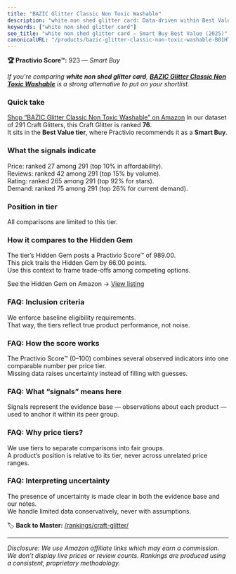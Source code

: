 ```yaml
---
title: "BAZIC Glitter Classic Non Toxic Washable"
description: "white non shed glitter card: Data-driven within Best Value ranking using the Practivio Score™. Positioned by quality, value, demand, findability, momentum."
keywords: ["white non shed glitter card"]
seo_title: "white non shed glitter card — Smart Buy Best Value (2025)"
canonicalURL: "/products/bazic-glitter-classic-non-toxic-washable-B01HTYG3LE/"
---
```


**🏆 Practivio Score™:** 923 — _Smart Buy_


*If you're comparing **white non shed glitter card**, **[BAZIC Glitter Classic Non Toxic Washable](https://www.amazon.com/dp/B01HTYG3LE?tag=practivio-20)** is a strong alternative to put on your shortlist.*
### Quick take
[Shop “BAZIC Glitter Classic Non Toxic Washable” on Amazon](https://www.amazon.com/dp/B01HTYG3LE?tag=practivio-20)
In our dataset of 291 Craft Glitters, this Craft Glitter is ranked **76**.  
It sits in the **Best Value tier**, where Practivio recommends it as a **Smart Buy**.

### What the signals indicate
Price: ranked 27 among 291 (top 10% in affordability).  
Reviews: ranked 42 among 291 (top 15% by volume).  
Rating: ranked 265 among 291 (top 92% for stars).  
Demand: ranked 75 among 291 (top 26% for current demand).

### Position in tier
All comparisons are limited to this tier.

### How it compares to the Hidden Gem
The tier’s Hidden Gem posts a Practivio Score™ of 989.00.  
This pick trails the Hidden Gem by 66.00 points.  
Use this context to frame trade-offs among competing options.  

See the Hidden Gem on Amazon → [View listing](https://www.amazon.com/dp/B09VFKGL92?tag=practivio-20)

### FAQ: Inclusion criteria
We enforce baseline eligibility requirements.  
That way, the tiers reflect true product performance, not noise.

### FAQ: How the score works
The Practivio Score™ (0–100) combines several observed indicators into one comparable number per price tier.  
Missing data raises uncertainty instead of filling with guesses.

### FAQ: What “signals” means here
Signals represent the evidence base — observations about each product — used to anchor it within its peer group.

### FAQ: Why price tiers?
We use tiers to separate comparisons into fair groups.  
A product’s position is relative to its tier, never across unrelated price ranges.

### FAQ: Interpreting uncertainty
The presence of uncertainty is made clear in both the evidence base and our notes.  
We handle limited data conservatively, never with assumptions.


🏷️ **Back to Master:** [/rankings/craft-glitter/](/rankings/craft-glitter/)

---
_Disclosure: We use Amazon affiliate links which may earn a commission. We don’t display live prices or review counts. Rankings are produced using a consistent, proprietary methodology._
